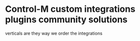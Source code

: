 # Control-M custom integrations plugins community solutions

verticals are they way we order the integrations
